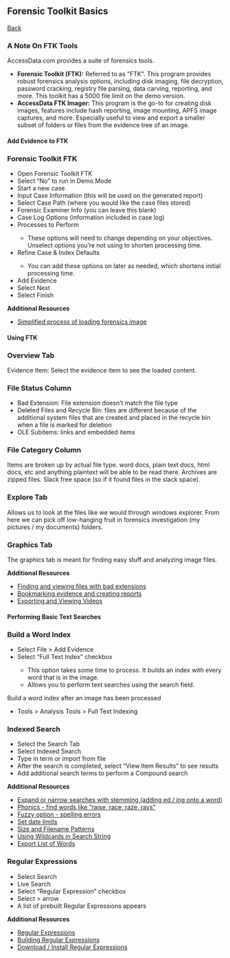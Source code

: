 <h2>Forensic Toolkit Basics</h2>
<a href="forensics">Back</a>
<h3>A Note On FTK Tools</h3>
<p>AccessData.com provides a suite of forensics tools.</p>
<ul>
    <li><b>Forensic Toolkit (FTK):</b> Referred to as "FTK". This program provides robust forensics analysis options, including disk imaging, file decryption, password cracking, registry file parsing, data carving, reporting, and more. This toolkit has a 5000 file limit on the demo version.</li>
    <li><b>AccessData FTK Imager:</b> This program is the go-to for creating disk images, features include hash reporting, image mounting, APFS image captures, and more. Especially useful to view and export a smaller subset of folders or files from the evidence tree of an image.</li>
</ul>

<div class="intro">
    <h4>Add Evidence to FTK</h4>
</div>

<div class="steps">
    <h3>Forensic Toolkit FTK</h3>
    <ul>
        <li>Open Forensic Toolkit FTK</li>
        <li>Select “No” to run in Demo Mode</li>
        <li>Start a new case</li>
        <li>Input Case Information (this will be used on the generated report)</li>
        <li>Select Case Path (where you would like the case files stored)</li>
        <li>Forensic Examiner Info (you can leave this blank)</li>
        <li>Case Log Options (information included in case log)</li>
        <li>Processes to Perform</li>
        <ul><li>These options will need to change depending on your objectives. Unselect options you’re not using to shorten processing time.</li></ul>
        <li>Refine Case & Index Defaults</li>
        <ul><li>You can add these options on later as needed, which shortens initial processing time.</li></ul>
        <li>Add Evidence</li>
        <li>Select Next</li>
        <li>Select Finish</li>
    </ul>
    <b>Additional Resources</b>
    <ul>
        <li><a href="https://vimeo.com/384252876" target="_blank">Simplified process of loading forensics image</a></li>
    </ul>
</div>

<div class="intro">
    <h4>Using FTK</h4>
</div>

<div class="steps">
    <h3>Overview Tab</h3>
    <p>Evidence Item: Select the evidence item to see the loaded content.</p>
    <h3>File Status Column</h3>
    <ul>
        <li>Bad Extension: File extension doesn’t match the file type</li>
        <li>Deleted Files and Recycle Bin: files are different because of the additional system files that are created and placed in the recycle bin when a file is marked for deletion</li>
        <li>OLE Subitems: links and embedded items</li>
    </ul>
    <h3>File Category Column</h3>
    <p>Items are broken up by actual file type. word docs, plain text docs, html docs, etc and anything plaintext will be able to be read there. Archives are zipped files. Slack free space (so if it found files in the slack space).</p>
    <h3>Explore Tab</h3>
    <p>Allows us to look at the files like we would through windows explorer. From here we can pick off low-hanging fruit in forensics investigation (my pictures / my documents) folders.</p>
    <h3>Graphics Tab</h3>
    <p>The graphics tab is meant for finding easy stuff and analyzing image files.</p>
    <b>Additional Resources</b>
    <ul>
        <li><a href="https://vimeo.com/384253238" target="_blank">Finding and viewing files with bad extensions</a></li>
        <li><a href="https://vimeo.com/384244998" target="_blank">Bookmarking evidence and creating reports</a></li>
        <li><a href="https://vimeo.com/384252473" target="_blank">Exporting and Viewing Videos</a></li>
    </ul>
</div>

<div class="intro">
    <h4>Performing Basic Text Searches</h4>
</div>

<div class="steps">
    <h3>Build a Word Index</h3>
    <ul>
        <li>Select File > Add Evidence</li>
        <li>Select “Full Text Index” checkbox</li>
            <ul>
                <li>This option takes some time to process. It builds an index with every word that is in the image.</li>
                <li>Allows you to perform text searches using the search field.</li>
            </ul>
    </ul>
    <p>Build a word index after an image has been processed</p>
    <ul>
        <li>Tools > Analysis Tools > Full Text Indexing</li>
    </ul>
    <h3>Indexed Search</h3>
    <ul>
        <li>Select the Search Tab</li>
        <li>Select Indexed Search</li>
        <li>Type in term or import from file</li>
        <li>After the search is completed, select “View Item Results” to see results</li>
        <li>Add additional search terms to perform a Compound search</li>
    </ul>
    <b>Additional Resources</b>
    <ul>
        <li><a href="https://vimeo.com/412881969" target="_blank">Expand or narrow searches with stemming (adding ed / ing onto a word)</a></li>
        <li><a href="https://vimeo.com/411790844" target="_blank">Phonics - find words like “raise, race, raze, rays”</a></li>
        <li><a href="https://vimeo.com/411835899" target="_blank">Fuzzy option - spelling errors</a></li>
        <li><a href="https://vimeo.com/411862846" target="_blank">Set date limits</a></li>
        <li><a href="https://vimeo.com/410862313" target="_blank">Size and Filename Patterns</a></li>
        <li><a href="https://vimeo.com/410869512" target="_blank">Using Wildcards in Search String</a></li>
        <li><a href="https://vimeo.com/410871908" target="_blank">Export List of Words</a></li>
    </ul>
    <h3>Regular Expressions</h3>
    <ul>
        <li>Select Search</li>
        <li>Live Search</li>
        <li>Select “Regular Expression” checkbox</li>
        <li>Select > arrow</li>
        <li>A list of prebuilt Regular Expressions appears</li>
    </ul>
    <b>Additional Resources</b>
    <ul>
        <li><a href="https://vimeo.com/542205908" target="_blank">Regular Expressions</a></li>
        <li><a href="https://vimeo.com/407677760" target="_blank">Building Regular Expressions</a></li>
        <li><a href="https://vimeo.com/410290934" target="_blank">Download / Install Regular Expressions</a></li>
    </ul>
</div>